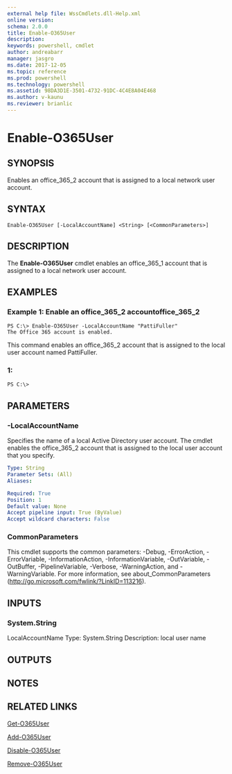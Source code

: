 ```yaml
---
external help file: WssCmdlets.dll-Help.xml
online version: 
schema: 2.0.0
title: Enable-O365User
description: 
keywords: powershell, cmdlet
author: andreabarr
manager: jasgro
ms.date: 2017-12-05
ms.topic: reference
ms.prod: powershell
ms.technology: powershell
ms.assetid: 98DA3D1E-3501-4732-91DC-4C4E8A04E468
ms.author: v-kaunu
ms.reviewer: brianlic
---
```


# Enable-O365User

## SYNOPSIS
Enables an office_365_2 account that is assigned to a local network user account.

## SYNTAX

```
Enable-O365User [-LocalAccountName] <String> [<CommonParameters>]
```

## DESCRIPTION
The **Enable-O365User** cmdlet enables an office_365_1 account that is assigned to a local network user account.

## EXAMPLES

### Example 1: Enable an office_365_2 accountoffice_365_2
```
PS C:\> Enable-O365User -LocalAccountName "PattiFuller"
The Office 365 account is enabled.
```

This command enables an office_365_2 account that is assigned to the local user account named PattiFuller.

### 1:
```
PS C:\>
```

## PARAMETERS

### -LocalAccountName
Specifies the name of a local Active Directory user account.
The cmdlet enables the office_365_2 account that is assigned to the local user account that you specify.

```yaml
Type: String
Parameter Sets: (All)
Aliases: 

Required: True
Position: 1
Default value: None
Accept pipeline input: True (ByValue)
Accept wildcard characters: False
```

### CommonParameters
This cmdlet supports the common parameters: -Debug, -ErrorAction, -ErrorVariable, -InformationAction, -InformationVariable, -OutVariable, -OutBuffer, -PipelineVariable, -Verbose, -WarningAction, and -WarningVariable. For more information, see about_CommonParameters (http://go.microsoft.com/fwlink/?LinkID=113216).

## INPUTS

### System.String
LocalAccountName
Type: System.String
Description: local user name

## OUTPUTS

## NOTES

## RELATED LINKS

[Get-O365User](./Get-O365User.md)

[Add-O365User](./Add-O365User.md)

[Disable-O365User](./Disable-O365User.md)

[Remove-O365User](./Remove-O365User.md)

